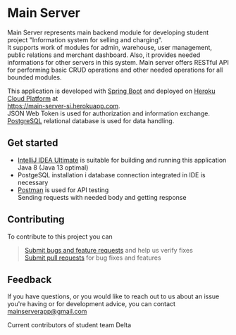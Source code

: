 # Main Server  


Main Server represents main backend module for developing student project "Information system for selling and charging".  
It supports work of modules for admin, warehouse, user management, public relations and merchant dashboard. Also, it 
provides needed informations for other servers in this system. Main server offers RESTful API for performing basic CRUD
operations and other needed operations for all bounded modules. 

This application is developed with [Spring Boot](https://spring.io/projects/spring-boot) and deployed on [Heroku Cloud Platform](https://www.heroku.com/) at  
<https://main-server-si.herokuapp.com>.  
JSON Web Token is used for authorization 
and information exchange.  
[PostgreSQL](https://www.postgresql.org/) relational database is used for data handling.   


## Get started
- [IntelliJ IDEA Ultimate](https://www.jetbrains.com/idea/) is suitable for building and running this application  
Java 8 (Java 13 optimal)
- PostgeSQL installation i database connection integrated in IDE is necessary
- [Postman](https://www.postman.com/) is used for API testing  
Sending requests with needed body and getting response


## Contributing
To contribute to this project you can   
> [Submit bugs and feature requests](https://github.com/lvrnjak1/MainServer/issues) and help us verify fixes  
[Submit pull requests](https://github.com/lvrnjak1/MainServer/pulls) for bug fixes and features

## Feedback
If you have questions, or you would like to reach out to us about an issue you're having or for development advice, you can
contact <mainserverapp@gmail.com> 

Current contributors of student team Delta
